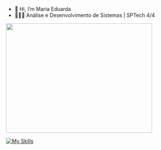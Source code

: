 - 👋 Hi, I’m Maria Eduarda
- 👩🏻‍💻 Análise e Desenvolvimento de Sistemas | SPTech 4/4

<div>
  <img height="300" width="400em" src="https://github-readme-stats.vercel.app/api?username=eduardaguardiao&show_icons=true&theme=jolly&include_all_commits=true&count_private=true"/>  
</div> 


[![My Skills](https://skillicons.dev/icons?i=html,css,js,java,mysql,react,figma)](https://skillicons.dev)

